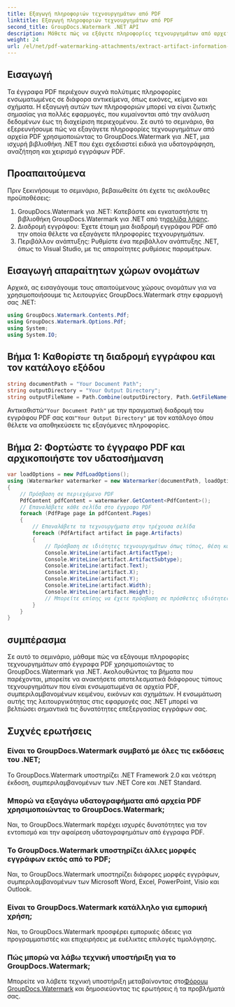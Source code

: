 ```yaml
---
title: Εξαγωγή πληροφοριών τεχνουργημάτων από PDF
linktitle: Εξαγωγή πληροφοριών τεχνουργημάτων από PDF
second_title: GroupDocs.Watermark .NET API
description: Μάθετε πώς να εξάγετε πληροφορίες τεχνουργημάτων από αρχεία PDF χρησιμοποιώντας το GroupDocs.Watermark για .NET. Βελτιώστε τις δυνατότητες επεξεργασίας εγγράφων σας.
weight: 24
url: /el/net/pdf-watermarking-attachments/extract-artifact-information-pdf/
---
```

## Εισαγωγή
Τα έγγραφα PDF περιέχουν συχνά πολύτιμες πληροφορίες ενσωματωμένες σε διάφορα αντικείμενα, όπως εικόνες, κείμενο και σχήματα. Η εξαγωγή αυτών των πληροφοριών μπορεί να είναι ζωτικής σημασίας για πολλές εφαρμογές, που κυμαίνονται από την ανάλυση δεδομένων έως τη διαχείριση περιεχομένου. Σε αυτό το σεμινάριο, θα εξερευνήσουμε πώς να εξαγάγετε πληροφορίες τεχνουργημάτων από αρχεία PDF χρησιμοποιώντας το GroupDocs.Watermark για .NET, μια ισχυρή βιβλιοθήκη .NET που έχει σχεδιαστεί ειδικά για υδατογράφηση, αναζήτηση και χειρισμό εγγράφων PDF.
## Προαπαιτούμενα
Πριν ξεκινήσουμε το σεμινάριο, βεβαιωθείτε ότι έχετε τις ακόλουθες προϋποθέσεις:
1.  GroupDocs.Watermark για .NET: Κατεβάστε και εγκαταστήστε τη βιβλιοθήκη GroupDocs.Watermark για .NET από τη[σελίδα λήψης](https://releases.groupdocs.com/Watermark/net/).
2. Διαδρομή εγγράφου: Έχετε έτοιμη μια διαδρομή εγγράφου PDF από την οποία θέλετε να εξαγάγετε πληροφορίες τεχνουργημάτων.
3. Περιβάλλον ανάπτυξης: Ρυθμίστε ένα περιβάλλον ανάπτυξης .NET, όπως το Visual Studio, με τις απαραίτητες ρυθμίσεις παραμέτρων.

## Εισαγωγή απαραίτητων χώρων ονομάτων
Αρχικά, ας εισαγάγουμε τους απαιτούμενους χώρους ονομάτων για να χρησιμοποιήσουμε τις λειτουργίες GroupDocs.Watermark στην εφαρμογή σας .NET:
```csharp
using GroupDocs.Watermark.Contents.Pdf;
using GroupDocs.Watermark.Options.Pdf;
using System;
using System.IO;
```
## Βήμα 1: Καθορίστε τη διαδρομή εγγράφου και τον κατάλογο εξόδου
```csharp
string documentPath = "Your Document Path";
string outputDirectory = "Your Output Directory";
string outputFileName = Path.Combine(outputDirectory, Path.GetFileName(documentPath));
```
 Αντικαθιστώ`"Your Document Path"` με την πραγματική διαδρομή του εγγράφου PDF σας και`"Your Output Directory"` με τον κατάλογο όπου θέλετε να αποθηκεύσετε τις εξαγόμενες πληροφορίες.
## Βήμα 2: Φορτώστε το έγγραφο PDF και αρχικοποιήστε τον υδατοσήμανση
```csharp
var loadOptions = new PdfLoadOptions();
using (Watermarker watermarker = new Watermarker(documentPath, loadOptions))
{
    // Πρόσβαση σε περιεχόμενο PDF
    PdfContent pdfContent = watermarker.GetContent<PdfContent>();
    // Επαναλάβετε κάθε σελίδα στο έγγραφο PDF
    foreach (PdfPage page in pdfContent.Pages)
    {
        // Επαναλάβετε τα τεχνουργήματα στην τρέχουσα σελίδα
        foreach (PdfArtifact artifact in page.Artifacts)
        {
            // Πρόσβαση σε ιδιότητες τεχνουργημάτων όπως τύπος, θέση και περιεχόμενο
            Console.WriteLine(artifact.ArtifactType);
            Console.WriteLine(artifact.ArtifactSubtype);
            Console.WriteLine(artifact.Text);
            Console.WriteLine(artifact.X);
            Console.WriteLine(artifact.Y);
            Console.WriteLine(artifact.Width);
            Console.WriteLine(artifact.Height);
            // Μπορείτε επίσης να έχετε πρόσβαση σε πρόσθετες ιδιότητες, όπως λεπτομέρειες εικόνας, εάν υπάρχουν
        }
    }
}
```

## συμπέρασμα
Σε αυτό το σεμινάριο, μάθαμε πώς να εξάγουμε πληροφορίες τεχνουργημάτων από έγγραφα PDF χρησιμοποιώντας το GroupDocs.Watermark για .NET. Ακολουθώντας τα βήματα που παρέχονται, μπορείτε να ανακτήσετε αποτελεσματικά διάφορους τύπους τεχνουργημάτων που είναι ενσωματωμένα σε αρχεία PDF, συμπεριλαμβανομένων κειμένου, εικόνων και σχημάτων. Η ενσωμάτωση αυτής της λειτουργικότητας στις εφαρμογές σας .NET μπορεί να βελτιώσει σημαντικά τις δυνατότητες επεξεργασίας εγγράφων σας.
## Συχνές ερωτήσεις
### Είναι το GroupDocs.Watermark συμβατό με όλες τις εκδόσεις του .NET;
Το GroupDocs.Watermark υποστηρίζει .NET Framework 2.0 και νεότερη έκδοση, συμπεριλαμβανομένων των .NET Core και .NET Standard.
### Μπορώ να εξαγάγω υδατογραφήματα από αρχεία PDF χρησιμοποιώντας το GroupDocs.Watermark;
Ναι, το GroupDocs.Watermark παρέχει ισχυρές δυνατότητες για τον εντοπισμό και την αφαίρεση υδατογραφημάτων από έγγραφα PDF.
### Το GroupDocs.Watermark υποστηρίζει άλλες μορφές εγγράφων εκτός από το PDF;
Ναι, το GroupDocs.Watermark υποστηρίζει διάφορες μορφές εγγράφων, συμπεριλαμβανομένων των Microsoft Word, Excel, PowerPoint, Visio και Outlook.
### Είναι το GroupDocs.Watermark κατάλληλο για εμπορική χρήση;
Ναι, το GroupDocs.Watermark προσφέρει εμπορικές άδειες για προγραμματιστές και επιχειρήσεις με ευέλικτες επιλογές τιμολόγησης.
### Πώς μπορώ να λάβω τεχνική υποστήριξη για το GroupDocs.Watermark;
 Μπορείτε να λάβετε τεχνική υποστήριξη μεταβαίνοντας στο[Φόρουμ GroupDocs.Watermark](https://forum.groupdocs.com/c/watermark/19) και δημοσιεύοντας τις ερωτήσεις ή τα προβλήματά σας.